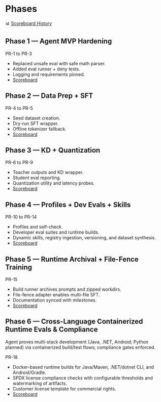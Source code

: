 # Phases

📊 [Scoreboard History](artifacts/scoreboard/history.html)

## Phase 1 — Agent MVP Hardening
PR-1 to PR-3
- Replaced unsafe eval with safe math parser.
- Added eval runner + deny tests.
- Logging and requirements pinned.
- [Scoreboard](artifacts/scoreboard/phase-1.html)

## Phase 2 — Data Prep + SFT
PR-4 to PR-5
- Seed dataset creation.
- Dry-run SFT wrapper.
- Offline tokenizer fallback.
- [Scoreboard](artifacts/scoreboard/phase-2.html)

## Phase 3 — KD + Quantization
PR-6 to PR-9
- Teacher outputs and KD wrapper.
- Student eval reporting.
- Quantization utility and latency probes.
- [Scoreboard](artifacts/scoreboard/phase-3.html)

## Phase 4 — Profiles + Dev Evals + Skills
PR-10 to PR-14
- Profiles and self-check.
- Developer eval suites and runtime builds.
- Dynamic skills, registry ingestion, versioning, and dataset synthesis.
- [Scoreboard](artifacts/scoreboard/phase-4.html)

## Phase 5 — Runtime Archival + File-Fence Training
PR-15
- Build runner archives prompts and zipped workdirs.
- File-fence adapter enables multi-file SFT.
- Documentation synced with milestones.
- [Scoreboard](artifacts/scoreboard/phase-5.html)

## Phase 6 — Cross-Language Containerized Runtime Evals & Compliance
Agent proves multi-stack development (Java, .NET, Android; Python planned) via containerized build/test flows; compliance gates enforced.

PR-18
- Docker-based runtime builds for Java/Maven, .NET/dotnet CLI, and Android/Gradle.
- SPDX license compliance checks with configurable thresholds and watermarking of artifacts.
- Customer license template for commercial rights.
- [Scoreboard](artifacts/scoreboard/phase-6.html)

